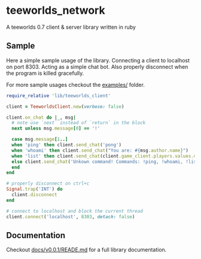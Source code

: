 # teeworlds_network
A teeworlds 0.7 client & server library written in ruby

## Sample

Here a simple sample usage of the library.
Connecting a client to localhost on port 8303.
Acting as a simple chat bot.
Also properly disconnect when the program is killed gracefully.

For more sample usages checkout the [examples/](examples/) folder.

```ruby
require_relative 'lib/teeworlds_client'

client = TeeworldsClient.new(verbose: false)

client.on_chat do |_, msg|
  # note use `next` instead of `return` in the block
  next unless msg.message[0] == '!'

  case msg.message[1..]
  when 'ping' then client.send_chat('pong')
  when 'whoami' then client.send_chat("You are: #{msg.author.name}")
  when 'list' then client.send_chat(client.game_client.players.values.map(&:name).join(', '))
  else client.send_chat('Unkown command! Commands: !ping, !whoami, !list')
  end
end

# properly disconnect on ctrl+c
Signal.trap('INT') do
  client.disconnect
end

# connect to localhost and block the current thread
client.connect('localhost', 8303, detach: false)
```

## Documentation

Checkout [docs/v0.0.1/READE.md](docs/v0.0.1/README.md) for a full library documentation.
